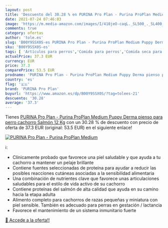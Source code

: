 ```yaml
---
layout: post
title: 'Descuento del 30.28 % en PURINA Pro Plan - Purina ProPlan Medium '
date: 2021-07-24 07:46:03
image: 'https://m.media-amazon.com/images/I/410jeO-caqL._SL500_._SL400_.jpg'
comments: true
category: ofertas
author: 'tole.es'
slug: 'B00Y9SSX0S-es PURINA Pro Plan - Purina ProPlan Medium Puppy Derma pienso...'
sku: 'B00Y9SSX0S-es'
tags: [ 'Artículos para perros','Comida para perros','Comida seca para perros','Productos para mascotas','purina','purina pro plan', ]
actualPrice: 37.3 EUR
currency: EUR
price: 37.3
comparePrice: 53.5 EUR
prodname: 'PURINA Pro Plan - Purina ProPlan Medium Puppy Derma pienso para perro cachorro Salmón 12 Kg'
country: 'es'
flag: '🇪🇸'
brand: 'PURINA Pro Plan'
buyurl: 'https://www.amazon.es/dp/B00Y9SSX0S/?tag=tolees-21'
descuento: '30.28'
average: '37.3'
---
```


Tienes [PURINA Pro Plan - Purina ProPlan Medium Puppy Derma pienso para perro cachorro Salmón 12 Kg](https://www.amazon.es/dp/B00Y9SSX0S/?tag=tolees-21) con un 30.28 % de descuento con precio de oferta de 37.3 EUR (original: 53.5 EUR) en el siguiente enlace!

[![PURINA Pro Plan - Purina ProPlan Medium ](https://m.media-amazon.com/images/I/410jeO-caqL._SL500_._SL400_.jpg)](https://www.amazon.es/dp/B00Y9SSX0S/?tag=tolees-21)

ℹ️:

- Clínicamente probado que favorece una piel saludable y que ayuda a tu cachorro a mantener un pelaje brillante
- Contiene fuentes seleccionadas de proteína para ayudar a reducir las posibles reacciones cutáneas asociadas a la sensibilidad alimentaria
- Una combinación de nutrientes clave que favorece unas articulaciones saludables para el estilo de vida activo de su cachorro
- Contiene proteínas del salmón de alta calidad que ayuda en su camino hacia la etapa adulta
- Alimento completo para cachorros de razas pequeñas y miniatura con piel sensible. También es adecuado para perras en gestación / lactancia
- Favorece el mantenimiento de un sistema inmunitario fuerte

[🛒 Accede a la oferta!!](https://www.amazon.es/dp/B00Y9SSX0S/?tag=tolees-21)
